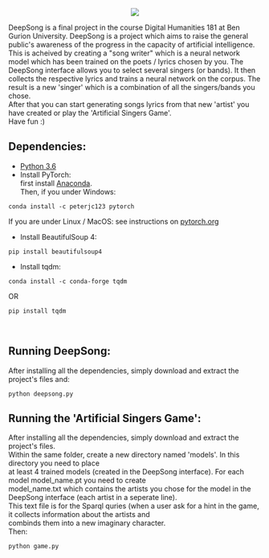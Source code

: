 <p align="center"> 
<img src="https://i.imgur.com/wSIr6IY.png">
</p>
DeepSong is a final project in the course Digital Humanities 181 at Ben Gurion University. DeepSong is a project which aims to raise the general public's awareness of the progress in the capacity of artificial intelligence. This is acheived by creating a "song writer" which is a neural network model which has been trained on the poets / lyrics chosen by you. The DeepSong interface allows you to select several singers (or bands). It then collects the respective lyrics and trains a neural network on the corpus. The result is a new 'singer' which is a combination of all the singers/bands you chose.<br/>
After that you can start generating songs lyrics from that new 'artist' you have created or play the 'Artificial Singers Game'.<br/>
Have fun :)

<br/>

## Dependencies:
* [Python 3.6](https://www.python.org/downloads/)
* Install PyTorch: <br/>
first install [Anaconda](https://www.anaconda.com/download/). <br/>
Then, if you under Windows: <br/>
```
conda install -c peterjc123 pytorch
```

If you are under Linux / MacOS: see instructions on [pytorch.org](https://www.pytorch.org)<br/>
* Install BeautifulSoup 4: <br/>
```
pip install beautifulsoup4
```
* Install tqdm: <br/>
```
conda install -c conda-forge tqdm
```
OR
```
pip install tqdm
```
<br/>

## Running DeepSong:
After installing all the dependencies, simply download and extract the project's files and: <br/>
```
python deepsong.py
```

## Running the 'Artificial Singers Game':
After installing all the dependencies, simply download and extract the project's files. <br/>
Within the same folder, create a new directory named 'models'. In this directory you need to place <br/>
at least 4 trained models (created in the DeepSong interface). For each model  model_name.pt you need to create <br/>
model_name.txt which contains the artists you chose for the model in the DeepSong interface (each artist in a seperate line). <br/>
This text file is for the Sparql quries (when a user ask for a hint in the game, it collects information about the artists and <br/>
combinds them into a new imaginary character. <br/>
Then: <br/>
```
python game.py
```
